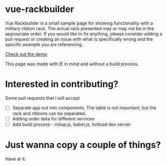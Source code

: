 # vue-rackbuilder

Vue Rackbuilder is a small sample page for showing functionality with a military ribbon rack.  The actual rack presented may or may not be in the appropriate order.  If you would like to fix anything, please consider adding a pull request or creating an issue with what is specifically wrong and the specific example you are referencing.

[Check out the demo](https://dennythecoder.github.io/vue-rackbuilder/home.html)

This page was made with IE in mind and without a build process.

# Interested in contributing?

Some pull requests that I will accept

- [ ] Separate app out into components.  The table is not important, but the rack and ribbons can be separated. 
- [ ] Adding order data for different services
- [ ] Add build process - rollup.js, babel.js, hotload dev server

# Just wanna copy a couple of things?

Have at it.
